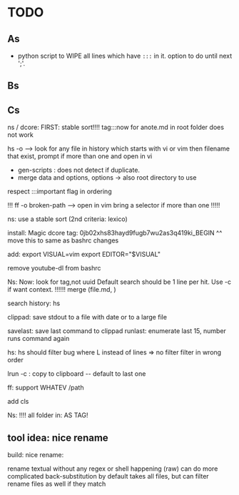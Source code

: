 
# TODO

## As

- python script to WIPE all lines which have `:::` in it. option to do until next ';'. 

## Bs
## Cs

ns / dcore: FIRST: stable sort!!!!
tag:::now for anote.md in root folder does not work

hs -o <name>
--> look for any file in history which starts with vi or vim then filename that exist, prompt if more than one and open in vi

- gen-scripts : does not detect if duplicate.
- merge data and options, options -> also root directory to use

respect :::important flag in ordering

!!!
ff -o broken-path --> open in vim
bring a selector if more than one
!!!!!

ns:
use a stable sort (2nd criteria: lexico)

install:
    Magic dcore tag: 0jb02xhs83hayd9fugb7wu2as3q419ki_BEGIN
    ^^ move this to same as bashrc changes

add:
export VISUAL=vim
export EDITOR="$VISUAL"

remove youtube-dl from bashrc

Ns:
    Now: look for tag,not uuid
    Default search should be 1 line per hit. Use -c if want context.
    !!!!!! merge (file.md,   <query-that-matches-unique>)

search history: hs

clippad:
    save stdout to a file with date or to a large file

savelast:
    save last command to clippad
runlast:
    enumerate last 15, number runs command again

hs:
    hs <regex> should filter
bug where L instead of lines => no filter
filter in wrong order

lrun -c : copy to clipboard
    -- default to last one

ff:
support WHATEV <space>/path

add cls

Ns:
    !!!! all folder in: AS TAG!


## tool idea: nice rename

build: nice rename:

rename textual without any regex or shell happening (raw)
can do more complicated back-substitution
by default takes all files, but can filter
rename files as well if they match


